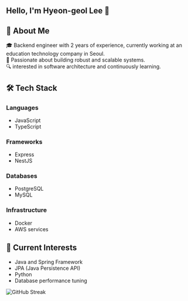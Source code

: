  ## Hello, I'm Hyeon-geol Lee 👋

 
## 🚀 About Me

🎓 Backend engineer with 2 years of experience, currently working at an education technology company in Seoul.  
🌟 Passionate about building robust and scalable systems.  
🔍 interested in software architecture and continuously learning.

## 🛠️ Tech Stack

### Languages
- JavaScript
- TypeScript

### Frameworks
- Express
- NestJS

### Databases
- PostgreSQL
- MySQL

### Infrastructure
- Docker
- AWS services

## 🌱 Current Interests

- Java and Spring Framework
- JPA (Java Persistence API)
- Python
- Database performance tuning

![GitHub Streak](https://github-readme-streak-stats.herokuapp.com/?user=hyeongirlife)

</div>


